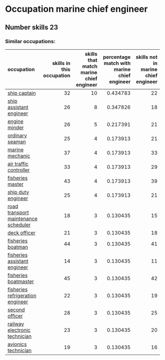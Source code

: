 # Occupation marine chief engineer
## Number skills 23
### Similar occupations:
| occupation                                                                      |   skills in this occupation |   skills that match marine chief engineer |   percentage match with marine chief engineer |   skills not in marine chief engineer |
|:--------------------------------------------------------------------------------|----------------------------:|------------------------------------------:|----------------------------------------------:|--------------------------------------:|
| [ship captain](ship_captain.md)                                                 |                          32 |                                        10 |                                      0.434783 |                                    22 |
| [ship assistant engineer](ship_assistant_engineer.md)                           |                          26 |                                         8 |                                      0.347826 |                                    18 |
| [engine minder](engine_minder.md)                                               |                          26 |                                         5 |                                      0.217391 |                                    21 |
| [ordinary seaman](ordinary_seaman.md)                                           |                          25 |                                         4 |                                      0.173913 |                                    21 |
| [marine mechanic](marine_mechanic.md)                                           |                          37 |                                         4 |                                      0.173913 |                                    33 |
| [air traffic controller](air_traffic_controller.md)                             |                          33 |                                         4 |                                      0.173913 |                                    29 |
| [fisheries master](fisheries_master.md)                                         |                          43 |                                         4 |                                      0.173913 |                                    39 |
| [ship duty engineer](ship_duty_engineer.md)                                     |                          25 |                                         4 |                                      0.173913 |                                    21 |
| [road transport maintenance scheduler](road_transport_maintenance_scheduler.md) |                          18 |                                         3 |                                      0.130435 |                                    15 |
| [deck officer](deck_officer.md)                                                 |                          21 |                                         3 |                                      0.130435 |                                    18 |
| [fisheries boatman](fisheries_boatman.md)                                       |                          44 |                                         3 |                                      0.130435 |                                    41 |
| [fisheries assistant engineer](fisheries_assistant_engineer.md)                 |                          14 |                                         3 |                                      0.130435 |                                    11 |
| [fisheries boatmaster](fisheries_boatmaster.md)                                 |                          45 |                                         3 |                                      0.130435 |                                    42 |
| [fisheries refrigeration engineer](fisheries_refrigeration_engineer.md)         |                          22 |                                         3 |                                      0.130435 |                                    19 |
| [second officer](second_officer.md)                                             |                          28 |                                         3 |                                      0.130435 |                                    25 |
| [railway electronic technician](railway_electronic_technician.md)               |                          23 |                                         3 |                                      0.130435 |                                    20 |
| [avionics technician](avionics_technician.md)                                   |                          19 |                                         3 |                                      0.130435 |                                    16 |
